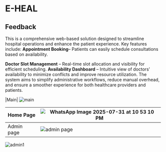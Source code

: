
# E-HEAL

## Feedback
This is a comprehensive web-based solution designed to streamline hospital operations and enhance the patient experience. Key features include:
<b>Appointment Booking</b>– Patients can easily schedule consultations based on availability.

<b>Doctor Slot Management</b> – Real-time slot allocation and visibility for efficient scheduling.
<b>Availability Dashboard</b> – Intuitive view of doctors' availability to minimize conflicts and improve resource utilization.
The system aims to simplify administrative workflows, reduce manual overhead, and ensure a smoother experience for both healthcare providers and patients. 

|Main| ![main](https://github.com/user-attachments/assets/217710ec-bb88-4252-b559-0e9988c01df6)

|Home Page |![WhatsApp Image 2025-07-31 at 10 53 10 PM](https://github.com/user-attachments/assets/dd9e3c98-6597-43b1-998e-e150dae6301d) |
|-----------| ------------- | 
| Admin page| ![admin page](https://github.com/user-attachments/assets/62a4cb17-86d4-4790-b81c-e80613d79916)
![admin1](https://github.com/user-attachments/assets/f6548f18-b332-4053-9969-c38514d322cd)
